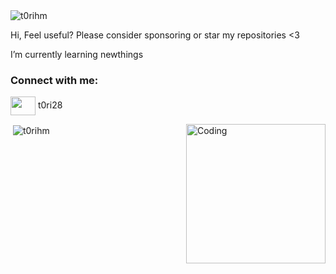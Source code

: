 <img src="https://count.getloli.com/get/@t0rihm" alt="t0rihm" />

Hi, Feel useful? Please consider sponsoring or star my repositories <3

I’m currently learning newthings

<h3 align="left">Connect with me:</h3>
<p align="left">
<a href="https://discord.gg/" target="blank"><img align="center" src="https://raw.githubusercontent.com/rahuldkjain/github-profile-readme-generator/master/src/images/icons/Social/discord.svg" alt="" height="30" width="40" /></a>
t0ri28
</p>

<img align="right" alt="Coding" width="223" src="https://i.pinimg.com/originals/e4/59/21/e459217bfe56c7b11aee723882ad5e00.gif">

<p>&nbsp;<img align="center" src="https://github-readme-stats.vercel.app/api?username=t0rihm&theme=great-gatsby&hide_border=false&include_all_commits=true&count_private=false)" alt="t0rihm" /></p>
